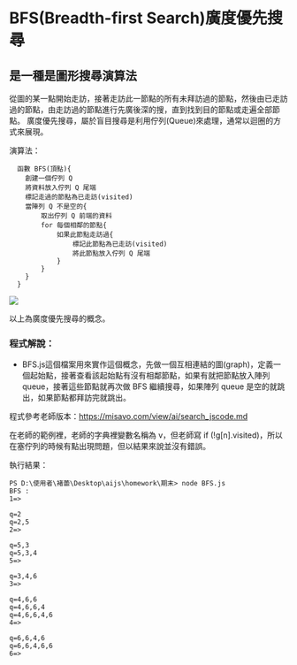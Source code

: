 # BFS(Breadth-first Search)廣度優先搜尋

## 是一種是圖形搜尋演算法
從圖的某一點開始走訪，接著走訪此一節點的所有未拜訪過的節點，然後由已走訪過的節點，由走訪過的節點進行先廣後深的搜，直到找到目的節點或走遍全部節點。
廣度優先搜尋，屬於盲目搜尋是利用佇列(Queue)來處理，通常以迴圈的方式來展現。

演算法：
```
  函數 BFS(頂點){
    創建一個佇列 Q
    將資料放入佇列 Q 尾端
    標記走過的節點為已走訪(visited)
    當陣列 Q 不是空的{
        取出佇列 Q 前端的資料 
        for 每個相鄰的節點{
            如果此節點走訪過{
                標記此節點為已走訪(visited)
                將此節點放入佇列 Q 尾端
            }
        }
    }
  }
```

![](\picture\BFS.gif)

以上為廣度優先搜尋的概念。

### 程式解說：
* BFS.js這個檔案用來實作這個概念，先做一個互相連結的圖(graph)，定義一個起始點，接著查看該起始點有沒有相鄰節點，如果有就把節點放入陣列 queue，接著這些節點就再次做 BFS 繼續搜尋，如果陣列 queue 是空的就跳出，如果節點都拜訪完就跳出。

程式參考老師版本：https://misavo.com/view/ai/search_jscode.md

在老師的範例裡，老師的字典裡變數名稱為 v，但老師寫   if (!g[n].visited)，所以在塞佇列的時候有點出現問題，但以結果來說並沒有錯誤。

執行結果：
```
PS D:\使用者\褚蘦\Desktop\aijs\homework\期末> node BFS.js
BFS :
1=>

q=2
q=2,5
2=>

q=5,3
q=5,3,4
5=>

q=3,4,6
3=>

q=4,6,6
q=4,6,6,4
q=4,6,6,4,6
4=>

q=6,6,4,6
q=6,6,4,6,6
6=>
```